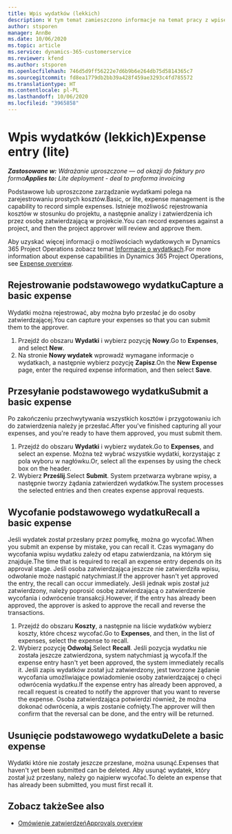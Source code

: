 ```yaml
---
title: Wpis wydatków (lekkich)
description: W tym temat zamieszczono informacje na temat pracy z wpisem wydatków w ramach wdrożenia w wersji uproszczonej.
author: stsporen
manager: AnnBe
ms.date: 10/06/2020
ms.topic: article
ms.service: dynamics-365-customerservice
ms.reviewer: kfend
ms.author: stsporen
ms.openlocfilehash: 746d5d9ff56222e7d6b9b6e264db75d5814365c7
ms.sourcegitcommit: fd8ea1779db2bb39a428f459ae3293c4fd785572
ms.translationtype: HT
ms.contentlocale: pl-PL
ms.lasthandoff: 10/06/2020
ms.locfileid: "3965858"
---
```

# <a name="expense-entry-lite"></a><span data-ttu-id="12d24-103">Wpis wydatków (lekkich)</span><span class="sxs-lookup"><span data-stu-id="12d24-103">Expense entry (lite)</span></span>

<span data-ttu-id="12d24-104">_**Zastosowane w:** Wdrażanie uproszczone — od okazji do faktury pro forma_</span><span class="sxs-lookup"><span data-stu-id="12d24-104">_**Applies to:** Lite deployment - deal to proforma invoicing_</span></span>

<span data-ttu-id="12d24-105">Podstawowe lub uproszczone zarządzanie wydatkami polega na zarejestrowaniu prostych kosztów.</span><span class="sxs-lookup"><span data-stu-id="12d24-105">Basic, or lite, expense management is the capability to record simple expenses.</span></span> <span data-ttu-id="12d24-106">Istnieje możliwość rejestrowania kosztów w stosunku do projektu, a następnie analizy i zatwierdzenia ich przez osobę zatwierdzającą w projekcie.</span><span class="sxs-lookup"><span data-stu-id="12d24-106">You can record expenses against a project, and then the project approver will review and approve them.</span></span>

<span data-ttu-id="12d24-107">Aby uzyskać więcej informacji o możliwościach wydatkowych w Dynamics 365 Project Operations zobacz temat [Informacje o wydatkach](expense-overview.md).</span><span class="sxs-lookup"><span data-stu-id="12d24-107">For more information about expense capabilities in Dynamics 365 Project Operations, see [Expense overview](expense-overview.md).</span></span>

## <a name="capture-a-basic-expense"></a><span data-ttu-id="12d24-108">Rejestrowanie podstawowego wydatku</span><span class="sxs-lookup"><span data-stu-id="12d24-108">Capture a basic expense</span></span>

<span data-ttu-id="12d24-109">Wydatki można rejestrować, aby można było przesłać je do osoby zatwierdzającej.</span><span class="sxs-lookup"><span data-stu-id="12d24-109">You can capture your expenses so that you can submit them to the approver.</span></span>

1. <span data-ttu-id="12d24-110">Przejdź do obszaru **Wydatki** i wybierz pozycję **Nowy**.</span><span class="sxs-lookup"><span data-stu-id="12d24-110">Go to **Expenses**, and select **New**.</span></span>
2. <span data-ttu-id="12d24-111">Na stronie **Nowy wydatek** wprowadź wymagane informacje o wydatkach, a następnie wybierz pozycję **Zapisz**.</span><span class="sxs-lookup"><span data-stu-id="12d24-111">On the **New Expense** page, enter the required expense information, and then select **Save**.</span></span>

## <a name="submit-a-basic-expense"></a><span data-ttu-id="12d24-112">Przesyłanie podstawowego wydatku</span><span class="sxs-lookup"><span data-stu-id="12d24-112">Submit a basic expense</span></span>

<span data-ttu-id="12d24-113">Po zakończeniu przechwytywania wszystkich kosztów i przygotowaniu ich do zatwierdzenia należy je przesłać.</span><span class="sxs-lookup"><span data-stu-id="12d24-113">After you've finished capturing all your expenses, and you're ready to have them approved, you must submit them.</span></span>

1. <span data-ttu-id="12d24-114">Przejdź do obszaru **Wydatki** i wybierz wydatek.</span><span class="sxs-lookup"><span data-stu-id="12d24-114">Go to **Expenses**, and select an expense.</span></span> <span data-ttu-id="12d24-115">Można też wybrać wszystkie wydatki, korzystając z pola wyboru w nagłówku.</span><span class="sxs-lookup"><span data-stu-id="12d24-115">Or, select all the expenses by using the check box on the header.</span></span>
2. <span data-ttu-id="12d24-116">Wybierz **Prześlij**.</span><span class="sxs-lookup"><span data-stu-id="12d24-116">Select **Submit**.</span></span> <span data-ttu-id="12d24-117">System przetwarza wybrane wpisy, a następnie tworzy żądania zatwierdzeń wydatków.</span><span class="sxs-lookup"><span data-stu-id="12d24-117">The system processes the selected entries and then creates expense approval requests.</span></span>

## <a name="recall-a-basic-expense"></a><span data-ttu-id="12d24-118">Wycofanie podstawowego wydatku</span><span class="sxs-lookup"><span data-stu-id="12d24-118">Recall a basic expense</span></span>

<span data-ttu-id="12d24-119">Jeśli wydatek został przesłany przez pomyłkę, można go wycofać.</span><span class="sxs-lookup"><span data-stu-id="12d24-119">When you submit an expense by mistake, you can recall it.</span></span> <span data-ttu-id="12d24-120">Czas wymagany do wycofania wpisu wydatku zależy od etapu zatwierdzania, na którym się znajduje.</span><span class="sxs-lookup"><span data-stu-id="12d24-120">The time that is required to recall an expense entry depends on its approval stage.</span></span>  <span data-ttu-id="12d24-121">Jeśli osoba zatwierdzająca jeszcze nie zatwierdziła wpisu, odwołanie może nastąpić natychmiast.</span><span class="sxs-lookup"><span data-stu-id="12d24-121">If the approver hasn't yet approved the entry, the recall can occur immediately.</span></span> <span data-ttu-id="12d24-122">Jeśli jednak wpis został już zatwierdzony, należy poprosić osobę zatwierdzającą o zatwierdzenie wycofania i odwrócenie transakcji.</span><span class="sxs-lookup"><span data-stu-id="12d24-122">However, if the entry has already been approved, the approver is asked to approve the recall and reverse the transactions.</span></span>

1. <span data-ttu-id="12d24-123">Przejdź do obszaru **Koszty**, a następnie na liście wydatków wybierz koszty, które chcesz wycofać.</span><span class="sxs-lookup"><span data-stu-id="12d24-123">Go to **Expenses**, and then, in the list of expenses, select the expense to recall.</span></span>
2. <span data-ttu-id="12d24-124">Wybierz pozycję **Odwołaj**.</span><span class="sxs-lookup"><span data-stu-id="12d24-124">Select **Recall**.</span></span> <span data-ttu-id="12d24-125">Jeśli pozycja wydatku nie została jeszcze zatwierdzona, system natychmiast ją wycofa.</span><span class="sxs-lookup"><span data-stu-id="12d24-125">If the expense entry hasn't yet been approved, the system immediately recalls it.</span></span> <span data-ttu-id="12d24-126">Jeśli zapis wydatków został już zatwierdzony, jest tworzone żądanie wycofania umożliwiające powiadomienie osoby zatwierdzającej o chęci odwrócenia wydatku.</span><span class="sxs-lookup"><span data-stu-id="12d24-126">If the expense entry has already been approved, a recall request is created to notify the approver that you want to reverse the expense.</span></span> <span data-ttu-id="12d24-127">Osoba zatwierdzająca potwierdzi również, że można dokonać odwrócenia, a wpis zostanie cofnięty.</span><span class="sxs-lookup"><span data-stu-id="12d24-127">The approver will then confirm that the reversal can be done, and the entry will be returned.</span></span>

## <a name="delete-a-basic-expense"></a><span data-ttu-id="12d24-128">Usunięcie podstawowego wydatku</span><span class="sxs-lookup"><span data-stu-id="12d24-128">Delete a basic expense</span></span>

<span data-ttu-id="12d24-129">Wydatki które nie zostały jeszcze przesłane, można usunąć.</span><span class="sxs-lookup"><span data-stu-id="12d24-129">Expenses that haven't yet been submitted can be deleted.</span></span> <span data-ttu-id="12d24-130">Aby usunąć wydatek, który został już przesłany, należy go najpierw wycofać.</span><span class="sxs-lookup"><span data-stu-id="12d24-130">To delete an expense that has already been submitted, you must first recall it.</span></span>

## <a name="see-also"></a><span data-ttu-id="12d24-131">Zobacz także</span><span class="sxs-lookup"><span data-stu-id="12d24-131">See also</span></span>

- [<span data-ttu-id="12d24-132">Omówienie zatwierdzeń</span><span class="sxs-lookup"><span data-stu-id="12d24-132">Approvals overview</span></span>](../approvals/approvals-overview.md)
